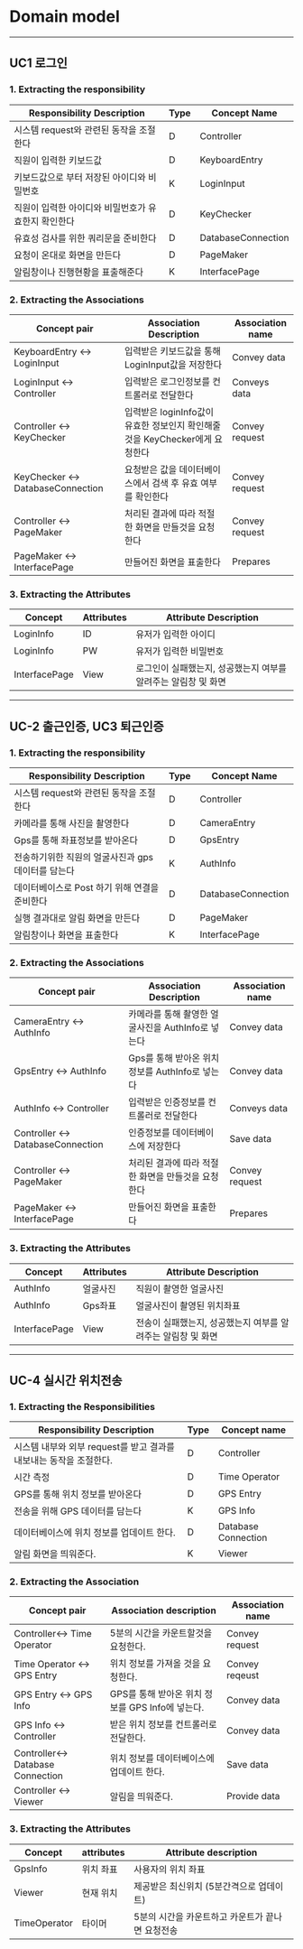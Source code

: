 # Domain model

---
## UC1 로그인

### 1. Extracting the responsibility
Responsibility Description | Type | Concept   Name
-- | -- | --
시스템 request와 관련된 동작을 조절한다 | D | Controller
직원이 입력한 키보드값 | D | KeyboardEntry
키보드값으로 부터 저장된 아이디와 비밀번호 | K | LoginInput
직원이 입력한 아이디와 비밀번호가 유효한지 확인한다 | D | KeyChecker
유효성 검사를 위한 쿼리문을 준비한다  | D | DatabaseConnection
요청이 온대로 화면을 만든다 | D | PageMaker
알림창이나 진행현황을 표출해준다 | K | InterfacePage


### 2. Extracting the Associations
Concept   pair | Association   Description | Association   name
-- | -- | --
KeyboardEntry <-> LoginInput | 입력받은 키보드값을 통해    LoginInput값을 저장한다 | Convey data
LoginInput <-> Controller | 입력받은 로그인정보를 컨트롤러로 전달한다 | Conveys data
Controller <-> KeyChecker | 입력받은 loginInfo값이 유효한 정보인지    확인해줄것을 KeyChecker에게 요청한다 | Convey request
KeyChecker <-> DatabaseConnection | 요청받은 값을 데이터베이스에서 검색 후  유효 여부를 확인한다 | Convey request
Controller <-> PageMaker | 처리된 결과에 따라 적절한 화면을    만들것을 요청한다 | Convey request
PageMaker <-> InterfacePage | 만들어진 화면을 표출한다 | Prepares

### 3. Extracting the Attributes
Concept | Attributes | Attribute   Description
-- | -- | --
LoginInfo | ID | 유저가 입력한 아이디
LoginInfo | PW | 유저가 입력한 비밀번호
InterfacePage | View | 로그인이 실패했는지, 성공했는지 여부를    알려주는 알림창 및 화면


---
## UC-2 출근인증, UC3 퇴근인증

### 1. Extracting the responsibility
Responsibility Description | Type | Concept   Name
-- | -- | --
시스템 request와 관련된 동작을 조절한다 | D | Controller
카메라를 통해 사진을 촬영한다 | D | CameraEntry
Gps를 통해 좌표정보를 받아온다 | D | GpsEntry
전송하기위한 직원의 얼굴사진과 gps데이터를 담는다 | K | AuthInfo
데이터베이스로 Post 하기 위해 연결을 준비한다 | D | DatabaseConnection
실행 결과대로 알림 화면을 만든다 | D | PageMaker
알림창이나 화면을 표출한다 | K | InterfacePage

### 2. Extracting the Associations
Concept   pair | Association   Description | Association   name
-- | -- | --
CameraEntry <-> AuthInfo | 카메라를 통해 촬영한 얼굴사진을    AuthInfo로 넣는다 | Convey data
GpsEntry <-> AuthInfo | Gps를 통해 받아온 위치정보를    AuthInfo로 넣는다 | Convey data
AuthInfo <-> Controller | 입력받은 인증정보를 컨트롤러로 전달한다 | Conveys data
Controller <-> DatabaseConnection | 인증정보를 데이터베이스에 저장한다 | Save data
Controller <-> PageMaker | 처리된 결과에 따라 적절한 화면을    만들것을 요청한다 | Convey request
PageMaker <-> InterfacePage | 만들어진 화면을 표출한다 | Prepares

### 3. Extracting the Attributes
Concept | Attributes | Attribute   Description
-- | -- | --
AuthInfo | 얼굴사진 | 직원이 촬영한 얼굴사진
AuthInfo | Gps좌표 | 얼굴사진이 촬영된 위치좌표
InterfacePage | View | 전송이 실패했는지, 성공했는지 여부를    알려주는 알림창 및 화면

--- 
## UC-4 실시간 위치전송

### 1. Extracting the Responsibilities
Responsibility Description | Type | Concept name
-- | -- | --
시스템 내부와 외부 request를 받고 결과를 내보내는 동작을   조절한다. | D | Controller
시간 측정 | D | Time Operator
GPS를 통해 위치 정보를 받아온다 | D | GPS Entry
전송을 위해 GPS 데이터를 담는다 | K | GPS Info
데이터베이스에 위치 정보를 업데이트 한다. | D | Database Connection
알림 화면을 띄워준다. | K | Viewer


### 2. Extracting the Association
Concept pair | Association description | Association name
-- | -- | --
Controller<-> Time Operator | 5분의 시간을 카운트할것을 요청한다. | Convey request
Time Operator <-> GPS Entry | 위치 정보를 가져올 것을 요청한다. | Convey reqeust
GPS Entry <-> GPS Info | GPS를 통해 받아온 위치 정보를 GPS Info에 넣는다. | Convey data
GPS Info <-> Controller | 받은 위치 정보를 컨트롤러로 전달한다. | Convey data
Controller<-> Database Connection | 위치 정보를 데이터베이스에 업데이트 한다. | Save data
Controller <-> Viewer | 알림을 띄워준다. | Provide data

### 3. Extracting the Attributes

Concept | attributes | Attribute   description
-- | -- | --
GpsInfo | 위치 좌표 | 사용자의 위치 좌표
Viewer | 현재 위치 | 제공받은 최신위치 (5분간격으로 업데이트)
TimeOperator | 타이머 | 5분의 시간을 카운트하고 카운트가 끝나면 요청전송 

